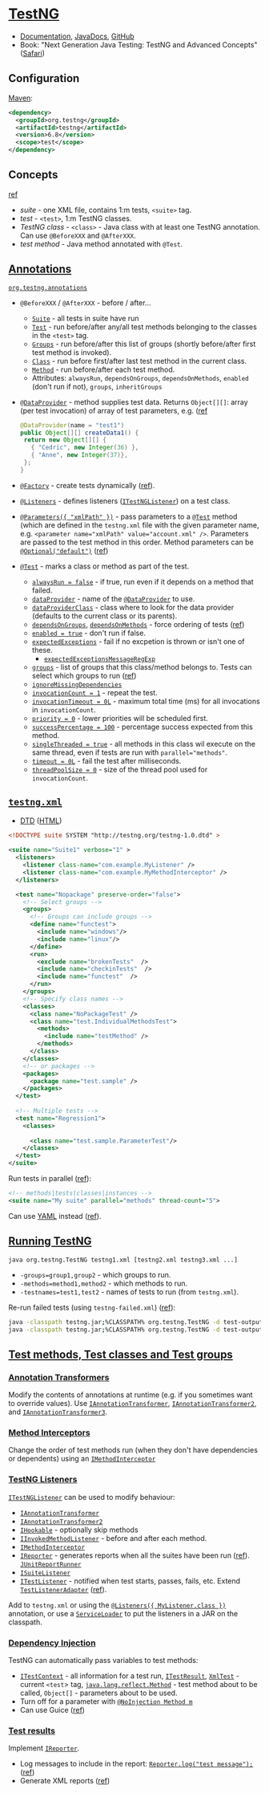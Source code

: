 # [TestNG](http://www.testng.org)

* [Documentation](http://testng.org/doc/documentation-main.html), [JavaDocs](http://testng.org/javadocs/index.html), [GitHub](https://github.com/cbeust/testng)
* Book: "Next Generation Java Testing: TestNG and Advanced Concepts" ([Safari](https://www.safaribooksonline.com/library/view/next-generation-javatm/9780321503107/))

## Configuration

[Maven](http://testng.org/doc/maven.html):

```xml
<dependency>
  <groupId>org.testng</groupId>
  <artifactId>testng</artifactId>
  <version>6.8</version>
  <scope>test</scope>
</dependency>
```

## Concepts

[ref](http://testng.org/doc/documentation-main.html#introduction)

* *suite* - one XML file, contains 1:m tests, `<suite>` tag.
* *test* - `<test>`, 1:m TestNG classes.
* *TestNG class* - `<class>` - Java class with at least one TestNG annotation.  Can use `@BeforeXXX` and `@AfterXXX`.
* *test method* - Java method annotated with `@Test`.

## [Annotations](http://testng.org/doc/documentation-main.html#annotations)

[`org.testng.annotations`](http://testng.org/javadocs/index.html?org/testng/annotations/package-summary.html)
* `@BeforeXXX` / `@AfterXXX` - before / after...
  * [`Suite`](http://testng.org/javadocs/org/testng/annotations/BeforeSuite.html) - all tests in suite have run
  * [`Test`](http://testng.org/javadocs/org/testng/annotations/BeforeTest.html) - run before/after any/all test methods belonging to the classes in the `<test>` tag.
  * [`Groups`](http://testng.org/javadocs/org/testng/annotations/BeforeGroups.html) - run before/after this list of groups (shortly before/after first test method is invoked).
  * [`Class`](http://testng.org/javadocs/org/testng/annotations/BeforeClass.html) - run before first/after last test method in the current class.
  * [`Method`](http://testng.org/javadocs/org/testng/annotations/BeforeMethod.html) - run before/after each test method.
  * Attributes: `alwaysRun`, `dependsOnGroups`, `dependsOnMethods`, `enabled` (don't run if not), `groups`, `inheritGroups`
* [`@DataProvider`](http://testng.org/javadocs/org/testng/annotations/DataProvider.html) - method supplies test data.  Returns `Object[][]`: array (per test invocation) of array of test parameters, e.g. ([ref](http://testng.org/doc/documentation-main.html#parameters-dataproviders)

  ```java
  @DataProvider(name = "test1")
  public Object[][] createData1() {
   return new Object[][] {
     { "Cedric", new Integer(36) },
     { "Anne", new Integer(37)},
   };
  }
  ```
* [`@Factory`](http://testng.org/javadocs/org/testng/annotations/Factory.html) - create tests dynamically ([ref](http://testng.org/doc/documentation-main.html#factories)).
* [`@Listeners`](http://testng.org/javadocs/org/testng/annotations/Listeners.html) - defines listeners ([`ITestNGListener`](http://testng.org/javadocs/org/testng/ITestNGListener.html)) on a test class.
* [`@Parameters({ "xmlPath" })`](http://testng.org/javadocs/org/testng/annotations/Parameters.html) - pass parameters to a [`@Test`](http://testng.org/javadocs/org/testng/annotations/Test.html) method (which are defined in the `testng.xml` file with the given parameter name, e.g. `<parameter name="xmlPath" value="account.xml" />`.  Parameters are passed to the test method in this order.  Method parameters can be [`@Optional("default")`](http://testng.org/javadocs/org/testng/annotations/Optional.html) ([ref](http://testng.org/doc/documentation-main.html#parameters-testng-xml))
* [`@Test`](http://testng.org/javadocs/org/testng/annotations/Test.html) - marks a class or method as part of the test.
  * [`alwaysRun = false`](http://testng.org/javadocs/org/testng/annotations/Test.html#alwaysRun--) - if true, run even if it depends on a method that failed.
  * [`dataProvider`](http://testng.org/javadocs/org/testng/annotations/Test.html#dataProvider--) - name of the [`@DataProvider`](http://testng.org/javadocs/org/testng/annotations/DataProvider.html) to use.
  * [`dataProviderClass`](http://testng.org/javadocs/org/testng/annotations/Test.html#dataProviderClass--) - class where to look for the data provider (defaults to the current class or its parents).
  * [`dependsOnGroups`](http://testng.org/javadocs/org/testng/annotations/Test.html#dependsOnGroups--), [`dependsOnMethods`](http://testng.org/javadocs/org/testng/annotations/Test.html#dependsOnMethods--) - force ordering of tests ([ref](http://testng.org/doc/documentation-main.html#dependent-methods))
  * [`enabled = true`](http://testng.org/javadocs/org/testng/annotations/Test.html#enabled--) - don't run if false.
  * [`expectedExceptions`](http://testng.org/javadocs/org/testng/annotations/Test.html#expectedExceptions--) - fail if no excpetion is thrown or isn't one of these.
    * [`expectedExceptionsMessageRegExp`](http://testng.org/javadocs/org/testng/annotations/Test.html#expectedExceptionsMessageRegExp--)
  * [`groups`](http://testng.org/javadocs/org/testng/annotations/Test.html#groups--) - list of groups that this class/method belongs to.  Tests can select which groups to run ([ref](http://testng.org/doc/documentation-main.html#test-groups))
  * [`ignoreMissingDependencies`](http://testng.org/javadocs/org/testng/annotations/Test.html#ignoreMissingDependencies--)
  * [`invocationCount = 1`](http://testng.org/javadocs/org/testng/annotations/Test.html#invocationCount--) - repeat the test.
  * [`invocationTimeout = 0L`](http://testng.org/javadocs/org/testng/annotations/Test.html#invocationTimeOut--) - maximum total time (ms) for all invocations in `invocationCount`.
  * [`priority = 0`](http://testng.org/javadocs/org/testng/annotations/Test.html#priority--) - lower priorities will be scheduled first.
  * [`successPercentage = 100`](http://testng.org/javadocs/org/testng/annotations/Test.html#successPercentage--) - percentage success expected from this method.
  * [`singleThreaded = true`](http://testng.org/javadocs/org/testng/annotations/Test.html#singleThreaded--) - all methods in this class wil execute on the same thread, even if tests are run with `parallel="methods"`.
  * [`timeout = 0L`](http://testng.org/javadocs/org/testng/annotations/Test.html#threadPoolSize--) - fail the test after milliseconds.
  * [`threadPoolSize = 0`](http://testng.org/javadocs/org/testng/annotations/Test.html#timeOut--) - size of the thread pool used for `invocationCount`.

## [`testng.xml`](http://testng.org/doc/documentation-main.html#testng-xml)

* [DTD](http://testng.org/testng-1.0.dtd) ([HTML](http://testng.org/testng-1.0.dtd.html))

```xml
<!DOCTYPE suite SYSTEM "http://testng.org/testng-1.0.dtd" >
  
<suite name="Suite1" verbose="1" >
  <listeners>
    <listener class-name="com.example.MyListener" />
    <listener class-name="com.example.MyMethodInterceptor" />
  </listeners>

  <test name="Nopackage" preserve-order="false">
    <!-- Select groups -->
    <groups>
      <!-- Groups can include groups -->
      <define name="functest">
        <include name="windows"/>
        <include name="linux"/>
      </define>
      <run>
        <exclude name="brokenTests"  />
        <include name="checkinTests"  />
        <include name="functest"  />
      </run>
    </groups>
    <!-- Specify class names -->
    <classes>
      <class name="NoPackageTest" />
      <class name="test.IndividualMethodsTest">
        <methods>
          <include name="testMethod" />
        </methods>
      </class>
    </classes>
    <!-- or packages -->
    <packages>
      <package name="test.sample" />
    </packages>
  </test>
 
  <!-- Multiple tests -->
  <test name="Regression1">
    <classes>
      
      <class name="test.sample.ParameterTest"/>
    </classes>
  </test>
</suite>
```

Run tests in parallel ([ref](http://testng.org/doc/documentation-main.html#parallel-tests)):

```xml
<!-- methods|tests|classes|instances -->
<suite name="My suite" parallel="methods" thread-count="5">
```

Can use [YAML](http://www.yaml.org/) instead ([ref](http://testng.org/doc/documentation-main.html#yaml)).

## [Running TestNG](http://testng.org/doc/documentation-main.html#running-testng)

`java org.testng.TestNG testng1.xml [testng2.xml testng3.xml ...]`

* `-groups=group1,group2` - which groups to run.
* `-methods=method1,method2` - which methods to run.
* `-testnames=test1,test2` - names of tests to run (from `testng.xml`).

Re-run failed tests (using `testng-failed.xml`) ([ref](http://testng.org/doc/documentation-main.html#rerunning)):

```sh
java -classpath testng.jar;%CLASSPATH% org.testng.TestNG -d test-outputs testng.xml
java -classpath testng.jar;%CLASSPATH% org.testng.TestNG -d test-outputs test-outputs\testng-failed.xml
```

## [Test methods, Test classes and Test groups](http://testng.org/doc/documentation-main.html#methods)

### [Annotation Transformers](http://testng.org/doc/documentation-main.html#annotations)

Modify the contents of annotations at runtime (e.g. if you sometimes want to override values).  Use [`IAnnotationTransformer`](http://testng.org/javadocs/org/testng/IAnnotationTransformer.html), [`IAnnotationTransformer2`](http://testng.org/javadocs/org/testng/IAnnotationTransformer2.html), and [`IAnnotationTransformer3`](http://testng.org/javadocs/org/testng/IAnnotationTransformer3.html).

### [Method Interceptors](http://testng.org/doc/documentation-main.html#methodinterceptors)

Change the order of test methods run (when they don't have dependencies or dependents) using an [`IMethodInterceptor`](http://testng.org/javadocs/org/testng/IMethodInterceptor.html)

### [TestNG Listeners](http://testng.org/doc/documentation-main.html#testng-listeners)

[`ITestNGListener`](http://testng.org/javadocs/org/testng/ITestNGListener.html) can be used to modify behaviour:
* [`IAnnotationTransformer`](http://testng.org/javadocs/org/testng/IAnnotationTransformer.html)
* [`IAnnotationTransformer2`](http://testng.org/javadocs/org/testng/IAnnotationTransformer2.html)
* [`IHookable`](http://testng.org/javadocs/org/testng/IHookable.html) - optionally skip methods
* [`IInvokedMethodListener`](http://testng.org/javadocs/org/testng/IInvokedMethodListener.html) - before and after each method.
* [`IMethodInterceptor`](http://testng.org/javadocs/org/testng/IMethodInterceptor.html)
* [`IReporter`](http://testng.org/javadocs/org/testng/IReporter.html) - generates reports when all the suites have been run ([ref](http://testng.org/doc/documentation-main.html#logging-reporters)).  [`JUnitReportRunner`](http://testng.org/javadocs/org/testng/reporters/JUnitReportReporter.html)
* [`ISuiteListener`](http://testng.org/javadocs/org/testng/ISuiteListener.html)
* [`ITestListener`](http://testng.org/javadocs/org/testng/ITestListener.html) - notified when test starts, passes, fails, etc.  Extend [`TestListenerAdapter`](http://testng.org/javadocs/org/testng/TestListenerAdapter.html) ([ref](http://testng.org/doc/documentation-main.html#logging-listeners)).

Add to `testng.xml` or using the [`@Listeners({ MyListener.class })`](http://testng.org/javadocs/org/testng/annotations/Listeners.html) annotation, or use a [`ServiceLoader`](http://download.oracle.com/javase/6/docs/api/java/util/ServiceLoader.html) to put the listeners in a JAR on the classpath.

### [Dependency Injection](http://testng.org/doc/documentation-main.html#dependency-injection)

TestNG can automatically pass variables to test methods:
* [`ITestContext`](http://testng.org/javadocs/org/testng/ITestContext.html) - all information for a test run, [`ITestResult`](http://testng.org/javadocs/org/testng/ITestResult.html), [`XmlTest`](http://testng.org/javadocs/org/testng/xml/XmlTest.html) - current `<test`> tag, [`java.lang.reflect.Method`](http://docs.oracle.com/javase/8/docs/api/java/lang/reflect/Method.html) - test method about to be called, `Object[]` - parameters about to be used.
* Turn off for a parameter with [`@NoInjection Method m`](http://testng.org/javadocs/org/testng/annotations/NoInjection.html)
* Can use Guice ([ref](http://testng.org/doc/documentation-main.html#guice-dependency-injection))

### [Test results](http://testng.org/doc/documentation-main.html#test-results)

Implement [`IReporter`](http://testng.org/javadocs/org/testng/IReporter.html).

* Log messages to include in the report: [`Reporter.log("test message");`](http://testng.org/javadocs/org/testng/Reporter.html#log-java.lang.String-) ([ref](http://testng.org/doc/documentation-main.html#logging-reporter-api))
* Generate XML reports ([ref](http://testng.org/doc/documentation-main.html#logging-xml-reports))
